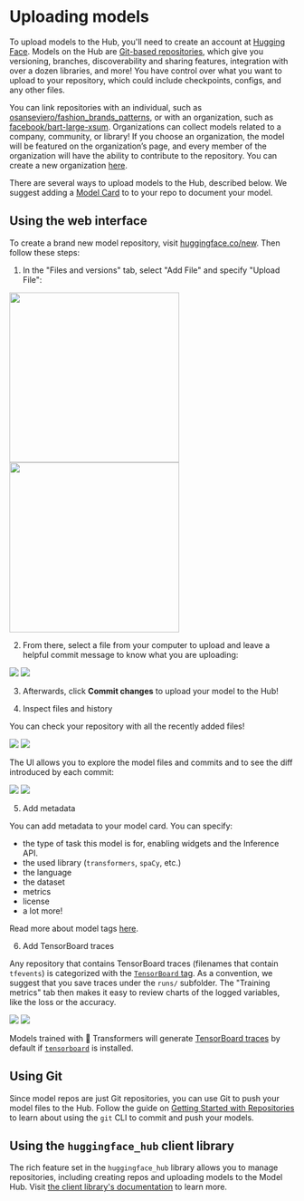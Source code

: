 # Uploading models

To upload models to the Hub, you'll need to create an account at [Hugging Face](https://huggingface.co/join). Models on the Hub are [Git-based repositories](./repositories), which give you versioning, branches, discoverability and sharing features, integration with over a dozen libraries, and more! You have control over what you want to upload to your repository, which could include checkpoints, configs, and any other files.

You can link repositories with an individual, such as [osanseviero/fashion_brands_patterns](https://huggingface.co/osanseviero/fashion_brands_patterns), or with an organization, such as [facebook/bart-large-xsum](https://huggingface.co/facebook/bart-large-xsum). Organizations can collect models related to a company, community, or library! If you choose an organization, the model will be featured on the organization’s page, and every member of the organization will have the ability to contribute to the repository. You can create a new organization [here](https://huggingface.co/organizations/new).

There are several ways to upload models to the Hub, described below. We suggest adding a [Model Card](./models-cards) to to your repo to document your model.

## Using the web interface

To create a brand new model repository, visit [huggingface.co/new](http://huggingface.co/new). Then follow these steps:

1. In the "Files and versions" tab, select "Add File" and specify "Upload File":

<div class="flex justify-center">
<img class="block dark:hidden" width="300" src="https://huggingface.co/datasets/huggingface/documentation-images/resolve/main/hub/add-file.png"/>
<img class="hidden dark:block" width="300" src="https://huggingface.co/datasets/huggingface/documentation-images/resolve/main/hub/add-file-dark.png"/>
</div>

2. From there, select a file from your computer to upload and leave a helpful commit message to know what you are uploading:

<div class="flex justify-center">
<img class="block dark:hidden" src="https://huggingface.co/datasets/huggingface/documentation-images/resolve/main/hub/commit-file.png"/>
<img class="hidden dark:block" src="https://huggingface.co/datasets/huggingface/documentation-images/resolve/main/hub/commit-file-dark.png"/>
</div>

3. Afterwards, click **Commit changes** to upload your model to the Hub!

4. Inspect files and history

You can check your repository with all the recently added files!

<div class="flex justify-center">
<img class="block dark:hidden" src="https://huggingface.co/datasets/huggingface/documentation-images/resolve/main/hub/repo_with_files.png"/>
<img class="hidden dark:block" src="https://huggingface.co/datasets/huggingface/documentation-images/resolve/main/hub/repo_with_files-dark.png"/>
</div>

The UI allows you to explore the model files and commits and to see the diff introduced by each commit:

<div class="flex justify-center">
<img class="block dark:hidden" src="https://huggingface.co/datasets/huggingface/documentation-images/resolve/main/hub/explore_history.gif"/>
<img class="hidden dark:block" src="https://huggingface.co/datasets/huggingface/documentation-images/resolve/main/hub/explore_history-dark.gif"/>
</div>

5. Add metadata

You can add metadata to your model card. You can specify:
* the type of task this model is for, enabling widgets and the Inference API.
* the used library (`transformers`, `spaCy`, etc.)
* the language
* the dataset
* metrics
* license
* a lot more!

Read more about model tags [here](/docs/hub/model-repos#model-card-metadata).

6. Add TensorBoard traces

Any repository that contains TensorBoard traces (filenames that contain `tfevents`) is categorized with the [`TensorBoard` tag](https://huggingface.co/models?filter=tensorboard). As a convention, we suggest that you save traces under the `runs/` subfolder. The "Training metrics" tab then makes it easy to review charts of the logged variables, like the loss or the accuracy.

<div class="flex justify-center">
<img class="block dark:hidden" src="https://huggingface.co/datasets/huggingface/documentation-images/resolve/main/hub/tensorboard.png"/>
<img class="hidden dark:block" src="https://huggingface.co/datasets/huggingface/documentation-images/resolve/main/hub/tensorboard-dark.png"/>
</div>

Models trained with 🤗 Transformers will generate [TensorBoard traces](https://huggingface.co/transformers/main_classes/callback.html?highlight=tensorboard#transformers.integrations.TensorBoardCallback) by default if [`tensorboard`](https://pypi.org/project/tensorboard/) is installed.

## Using Git

Since model repos are just Git repositories, you can use Git to push your model files to the Hub. Follow the guide on [Getting Started with Repositories](repositories-getting-started) to learn about using the `git` CLI to commit and push your models.

## Using the `huggingface_hub` client library

The rich feature set in the `huggingface_hub` library allows you to manage repositories, including creating repos and uploading models to the Model Hub. Visit [the client library's documentation](https://huggingface.co/docs/huggingface_hub/index) to learn more.
